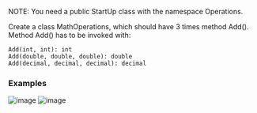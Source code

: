 NOTE: You need a public StartUp class with the namespace Operations.

Create a class MathOperations, which should have 3 times method Add(). Method Add() has to be invoked with:

	Add(int, int): int
	Add(double, double, double): double
	Add(decimal, decimal, decimal): decimal

### Examples

![image](https://user-images.githubusercontent.com/45227327/223230377-d01c3713-e13c-4462-a70b-8d5660040ae4.png)
![image](https://user-images.githubusercontent.com/45227327/223230441-d0f84795-f6ab-4014-abab-d0c8886eccf1.png)
